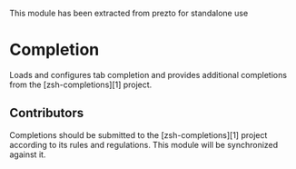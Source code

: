 This module has been extracted from prezto for standalone use


Completion
==========

Loads and configures tab completion and provides additional completions from
the [zsh-completions][1] project.

Contributors
------------

Completions should be submitted to the [zsh-completions][1] project according
to its rules and regulations. This module will be synchronized against it.
